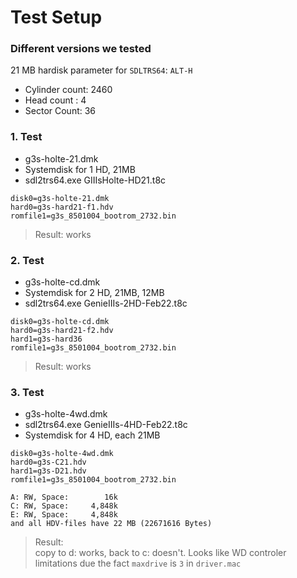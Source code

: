 # Test Setup

### Different versions we tested

21 MB hardisk parameter for `SDLTRS64`:
`ALT-H`
- Cylinder count: 2460
- Head count : 4
- Sector Count: 36

### 1. Test

- g3s-holte-21.dmk
- Systemdisk for 1 HD, 21MB
- sdl2trs64.exe GIIIsHolte-HD21.t8c

``` console
disk0=g3s-holte-21.dmk
hard0=g3s-hard21-f1.hdv
romfile1=g3s_8501004_bootrom_2732.bin
```

>Result: works

### 2. Test

- g3s-holte-cd.dmk
- Systemdisk for 2 HD, 21MB, 12MB
- sdl2trs64.exe GenieIIIs-2HD-Feb22.t8c

``` console
disk0=g3s-holte-cd.dmk
hard0=g3s-hard21-f2.hdv
hard1=g3s-hard36
romfile1=g3s_8501004_bootrom_2732.bin
```

>Result: works

### 3. Test

- g3s-holte-4wd.dmk
- sdl2trs64.exe GenieIIIs-4HD-Feb22.t8c
- Systemdisk for 4 HD, each 21MB

``` console
disk0=g3s-holte-4wd.dmk
hard0=g3s-C21.hdv
hard1=g3s-D21.hdv
romfile1=g3s_8501004_bootrom_2732.bin
```

``` consol
A: RW, Space:        16k
C: RW, Space:     4,848k  
E: RW, Space:     4,848k
and all HDV-files have 22 MB (22671616 Bytes) 
```

>Result:    
copy to d: works, back to c: doesn't. Looks like WD controler limitations due the fact `maxdrive` is `3` in `driver.mac`
